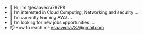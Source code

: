 - 👋 Hi, I’m @esaavedra787PR
- 👀 I’m interested in Cloud Computing, Networking and security  ...
- 🌱 I’m currently learning  AWS ...
- 💞️ I’m looking for new jobs opportunities  ....
- 📫 How to reach me esaavedra787@gmail.com 

<!---
esaavedra787PR/esaavedra787PR is a ✨ special ✨ repository because its `README.md` (this file) appears on your GitHub profile.
You can click the Preview link to take a look at your changes.
--->
